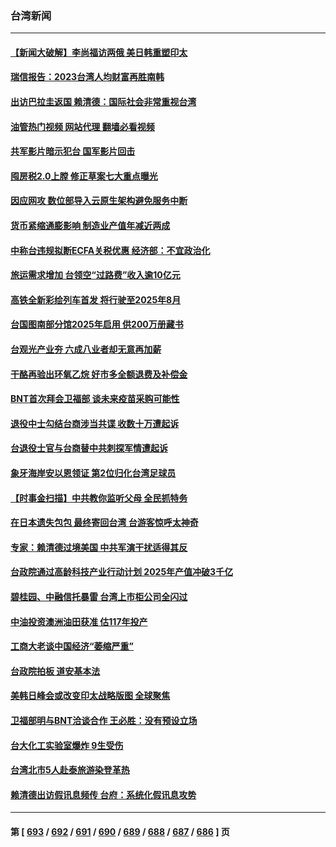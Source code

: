 ### 台湾新闻
---
#### [【新闻大破解】李尚福访两俄 美日韩重塑印太](../../pages/ncid1349361/n14056718.md?08190845) 
#### [瑞信报告：2023台湾人均财富再胜南韩](../../pages/ncid1349361/n14056672.md?08190845) 
#### [出访巴拉圭返国 赖清德：国际社会非常重视台湾](../../pages/ncid1349361/n14056667.md?08190845) 
#### [油管热门视频 网站代理 翻墙必看视频](http://138.2.39.72:81/youtube.html?epic-marker?08190845)
#### [共军影片暗示犯台 国军影片回击](../../pages/ncid1349361/n14056669.md?08190845) 
#### [囤房税2.0上膛 修正草案七大重点曝光](../../pages/ncid1349361/n14056666.md?08190845) 
#### [因应网攻 数位部导入云原生架构避免服务中断](../../pages/ncid1349361/n14056673.md?08190845) 
#### [货币紧缩通膨影响 制造业产值年减近两成](../../pages/ncid1349361/n14056671.md?08190845) 
#### [中称台违规拟断ECFA关税优惠 经济部：不宜政治化](../../pages/ncid1349361/n14056674.md?08190845) 
#### [旅运需求增加 台领空“过路费”收入逾10亿元](../../pages/ncid1349361/n14056654.md?08190845) 
#### [高铁全新彩绘列车首发 将行驶至2025年8月](../../pages/ncid1349361/n14056656.md?08190845) 
#### [台国图南部分馆2025年启用 供200万册藏书](../../pages/ncid1349361/n14056677.md?08190845) 
#### [台观光产业夯 六成八业者却无意再加薪](../../pages/ncid1349361/n14056675.md?08190845) 
#### [干酪再验出环氧乙烷 好市多全额退费及补偿金](../../pages/ncid1349361/n14056652.md?08190845) 
#### [BNT首次拜会卫福部 谈未来疫苗采购可能性](../../pages/ncid1349361/n14056650.md?08190845) 
#### [退役中士勾结台商涉当共谍 收数十万遭起诉](../../pages/ncid1349361/n14056565.md?08190845) 
#### [台退役士官与台商替中共刺探军情遭起诉](../../pages/ncid1349361/n14056461.md?08190845) 
#### [象牙海岸安以恩领证 第2位归化台湾足球员](../../pages/ncid1349361/n14056508.md?08190845) 
#### [【时事金扫描】中共教你监听父母 全民抓特务](../../pages/ncid1349361/n14056242.md?08190845) 
#### [在日本遗失包包 最终寄回台湾 台游客惊呼太神奇](../../pages/ncid1349361/n14056463.md?08190845) 
#### [专家：赖清德过境美国 中共军演干扰适得其反](../../pages/ncid1349361/n14055690.md?08190845) 
#### [台政院通过高龄科技产业行动计划 2025年产值冲破3千亿](../../pages/ncid1349361/n14055942.md?08190845) 
#### [碧桂园、中融信托暴雷 台湾上市柜公司全闪过](../../pages/ncid1349361/n14055941.md?08190845) 
#### [中油投资澳洲油田获准 估117年投产](../../pages/ncid1349361/n14055943.md?08190845) 
#### [工商大老谈中国经济“萎缩严重”](../../pages/ncid1349361/n14055929.md?08190845) 
#### [台政院拍板 道安基本法](../../pages/ncid1349361/n14055931.md?08190845) 
#### [美韩日峰会或改变印太战略版图 全球聚焦](../../pages/ncid1349361/n14055908.md?08190845) 
#### [卫福部明与BNT洽谈合作 王必胜：没有预设立场](../../pages/ncid1349361/n14055902.md?08190845) 
#### [台大化工实验室爆炸 9生受伤](../../pages/ncid1349361/n14055905.md?08190845) 
#### [台湾北市5人赴泰旅游染登革热](../../pages/ncid1349361/n14055906.md?08190845) 
#### [赖清德出访假讯息频传 台府：系统化假讯息攻势](../../pages/ncid1349361/n14055875.md?08190845) 

---
#### 第 [ [693](./693.md?08190845) / [692](./692.md?08190845) / [691](./691.md?08190845) / [690](./690.md?08190845) / [689](./689.md?08190845) / [688](./688.md?08190845) / [687](./687.md?08190845) / [686](./686.md?08190845) ] 页
